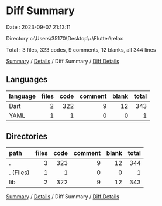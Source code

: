 # Diff Summary

Date : 2023-09-07 21:13:11

Directory c:\\Users\\35170\\Desktop\\+\\Flutter\\relax

Total : 3 files,  323 codes, 9 comments, 12 blanks, all 344 lines

[Summary](results.md) / [Details](details.md) / Diff Summary / [Diff Details](diff-details.md)

## Languages
| language | files | code | comment | blank | total |
| :--- | ---: | ---: | ---: | ---: | ---: |
| Dart | 2 | 322 | 9 | 12 | 343 |
| YAML | 1 | 1 | 0 | 0 | 1 |

## Directories
| path | files | code | comment | blank | total |
| :--- | ---: | ---: | ---: | ---: | ---: |
| . | 3 | 323 | 9 | 12 | 344 |
| . (Files) | 1 | 1 | 0 | 0 | 1 |
| lib | 2 | 322 | 9 | 12 | 343 |

[Summary](results.md) / [Details](details.md) / Diff Summary / [Diff Details](diff-details.md)